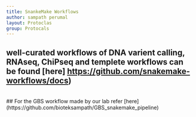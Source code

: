 ```yaml
---
title: SnankeMake Workflows
author: sampath perumal
layout: Protoclas
group: Protocals
---
```


## well-curated workflows of DNA varient calling, RNAseq, ChiPseq and templete workflows can be found [here] https://github.com/snakemake-workflows/docs)
 <br>
## For the GBS workflow made by our lab refer [here] (https://github.com/bioteksampath/GBS_snakemake_pipeline)
